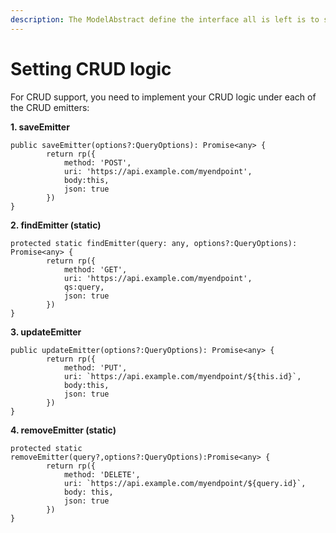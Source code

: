 ```yaml
---
description: The ModelAbstract define the interface all is left is to set the logic behind
---
```


# Setting CRUD logic

For CRUD support, you need to implement your CRUD logic under each of the CRUD emitters:

**1. saveEmitter**

```text
public saveEmitter(options?:QueryOptions): Promise<any> {
        return rp({
            method: 'POST',
            uri: 'https://api.example.com/myendpoint',
            body:this,
            json: true
        })
}
```

**2. findEmitter \(static\)**

```text
protected static findEmitter(query: any, options?:QueryOptions): Promise<any> {
        return rp({
            method: 'GET',
            uri: 'https://api.example.com/myendpoint',
            qs:query,
            json: true
        })
}
```

**3. updateEmitter**

```text
public updateEmitter(options?:QueryOptions): Promise<any> {
        return rp({
            method: 'PUT',
            uri: `https://api.example.com/myendpoint/${this.id}`,
            body:this,
            json: true
        })
}
```

**4. removeEmitter \(static\)**

```text
protected static removeEmitter(query?,options?:QueryOptions):Promise<any> {
        return rp({
            method: 'DELETE',
            uri: `https://api.example.com/myendpoint/${query.id}`,
            body: this,
            json: true
        })
}
```

